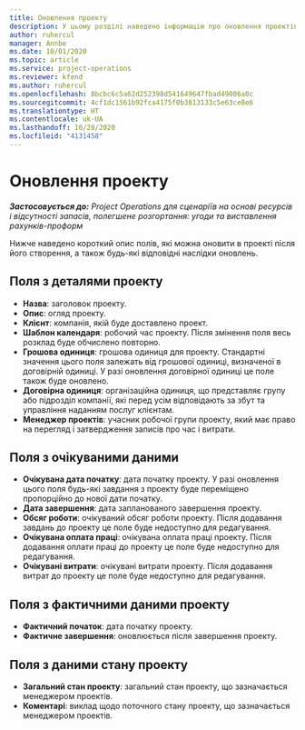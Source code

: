 ```yaml
---
title: Оновлення проекту
description: У цьому розділі наведено інформацію про оновлення проектів у Project Operations.
author: ruhercul
manager: Annbe
ms.date: 10/01/2020
ms.topic: article
ms.service: project-operations
ms.reviewer: kfend
ms.author: ruhercul
ms.openlocfilehash: 8bcbc6c5a62d252398d541649647fbad49006a0c
ms.sourcegitcommit: 4cf1dc1561b92fca4175f0b3813133c5e63ce8e6
ms.translationtype: HT
ms.contentlocale: uk-UA
ms.lasthandoff: 10/28/2020
ms.locfileid: "4131458"
---
```

# <a name="update-a-project"></a>Оновлення проекту

_**Застосовується до:** Project Operations для сценаріїв на основі ресурсів і відсутності запасів, полегшене розгортання: угоди та виставлення рахунків-проформ_

Нижче наведено короткий опис полів, які можна оновити в проекті після його створення, а також будь-які відповідні наслідки оновлень.

## <a name="project-detail-fields"></a>Поля з деталями проекту

- **Назва**: заголовок проекту.
- **Опис**: огляд проекту.
- **Клієнт**: компанія, якій буде доставлено проект.
- **Шаблон календаря**: робочий час проекту. Після змінення поля весь розклад буде обчислено повторно.
- **Грошова одиниця**: грошова одиниця для проекту. Стандартні значення цього поля залежать від грошової одиниці, визначеної в договірній одиниці. У разі оновлення договірної одиниці це поле також буде оновлено.
- **Договірна одиниця**: організаційна одиниця, що представляє групу або підрозділ компанії, які перед усім відповідають за збут та управління наданням послуг клієнтам. 
- **Менеджер проектів**: учасник робочої групи проекту, який має право на перегляд і затвердження записів про час і витрати.

## <a name="estimate-fields"></a>Поля з очікуваними даними

- **Очікувана дата початку**: дата початку проекту. У разі оновлення цього поля будь-які завдання з проекту буде переміщено пропорційно до нової дати початку.
- **Дата завершення**: дата запланованого завершення проекту.
- **Обсяг роботи**: очікуваний обсяг роботи проекту. Після додавання завдань до проекту це поле буде недоступно для редагування.
- **Очікувана оплата праці**: очікувана оплата праці проекту. Після додавання оплати праці до проекту це поле буде недоступно для редагування.
- **Очікувані витрати**: очікувані витрати проекту. Після додавання витрат до проекту це поле буде недоступно для редагування.

## <a name="project-actual-fields"></a>Поля з фактичними даними проекту
- **Фактичний початок**: дата початку проекту.
- **Фактичне завершення**: оновлюється після завершення проекту.

## <a name="project-status-fields"></a>Поля з даними стану проекту

- **Загальний стан проекту**: загальний стан проекту, що зазначається менеджером проектів.
- **Коментарі**: виклад щодо поточного стану проекту, що зазначається менеджером проектів.


